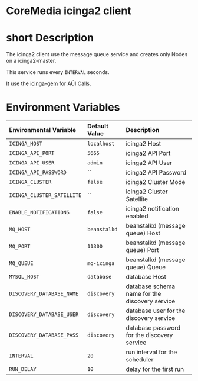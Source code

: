 
CoreMedia icinga2 client
========================

# short Description

The icinga2 client use the message queue service and creates only Nodes on a icinga2-master.

This service runs every `INTERVAL` seconds.

It use the [icinga-gem](https://rubygems.org/gems/icinga2) for AÜI Calls.



# Environment Variables

| Environmental Variable             | Default Value        | Description                                                     |
| :--------------------------------- | :-------------       | :-----------                                                    |
| `ICINGA_HOST`                      | `localhost`          | icinga2 Host                                                    |
| `ICINGA_API_PORT`                  | `5665`               | icinga2 API Port                                                |
| `ICINGA_API_USER`                  | `admin`              | icinga2 API User                                                |
| `ICINGA_API_PASSWORD`              | ``                   | icinga2 API Password                                            |
| `ICINGA_CLUSTER`                   | `false`              | icinga2 Cluster Mode                                            |
| `ICINGA_CLUSTER_SATELLITE`         | ``                   | icinga2 Cluster Satellite                                       |
| `ENABLE_NOTIFICATIONS`             | `false`              | icinga2 notification enabled                                    |
| `MQ_HOST`                          | `beanstalkd`         | beanstalkd (message queue) Host                                 |
| `MQ_PORT`                          | `11300`              | beanstalkd (message queue) Port                                 |
| `MQ_QUEUE`                         | `mq-icinga`          | beanstalkd (message queue) Queue                                |
| `MYSQL_HOST`                       | `database`           | database Host                                                   |
| `DISCOVERY_DATABASE_NAME`          | `discovery`          | database schema name for the discovery service                  |
| `DISCOVERY_DATABASE_USER`          | `discovery`          | database user for the discovery service                         |
| `DISCOVERY_DATABASE_PASS`          | `discovery`          | database password for the discovery service                     |
| `INTERVAL`                         | `20`                 | run interval for the scheduler                                  |
| `RUN_DELAY`                        | `10`                 | delay for the first run                                         |
